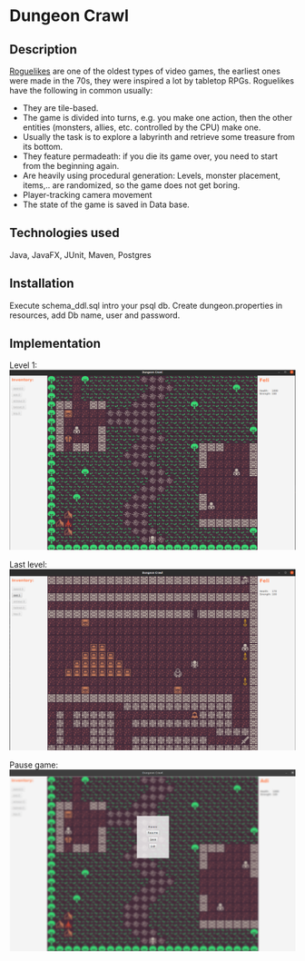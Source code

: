 # Dungeon Crawl

## Description

[Roguelikes](https://en.wikipedia.org/wiki/Roguelike) are one of the oldest
types of video games, the earliest ones were made in the 70s, they were inspired
a lot by tabletop RPGs. Roguelikes have the following in common usually:

- They are tile-based.
- The game is divided into turns, e.g. you make one action, then the other
  entities (monsters, allies, etc. controlled by the CPU) make one.
- Usually the task is to explore a labyrinth and retrieve some treasure from its
  bottom.
- They feature permadeath: if you die its game over, you need to start from the
  beginning again.
- Are heavily using procedural generation: Levels, monster placement, items,..
  are randomized, so the game does not get boring.
- Player-tracking camera movement
- The state of the game is saved in Data base.

## Technologies used
Java, JavaFX, JUnit, Maven, Postgres 

## Installation
Execute schema_ddl.sql intro your psql db.
Create dungeon.properties in resources, add Db name, user and password.

## Implementation
Level 1:
![Level 1](./src/main/resources/firstLevel.png)

Last level:
![Last Level](./src/main/resources/lastLevel.png)

Pause game:
![Pause game](./src/main/resources/gamePause.png)

